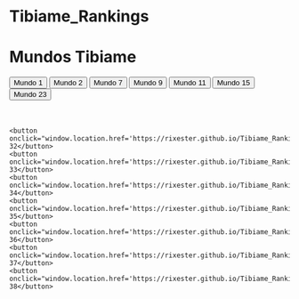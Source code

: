 # Tibiame_Rankings
<!DOCTYPE html>
<html> <style>
        a {
            display: block; /* Faz com que cada link seja exibido em uma nova linha */
            margin: 5px 0; /* Adiciona um pouco de espaço entre os links */
            text-decoration: none; /* Remove o sublinhado do link */
            color: blue; /* Cor do texto do link */
            font-size: 18px; /* Tamanho da fonte */
        }
        a:hover {
            color: darkblue; /* Cor do texto do link quando o mouse está sobre ele */
        }
    </style>
<head>
    <title>Mundos Tibiame</title>
   
</head>
<body>
    <h1>Mundos Tibiame</h1>
    <button onclick="window.location.href='https://rixester.github.io/Tibiame_Rankings/world_1_data.html';">Mundo 1</button>  
    <button onclick="window.location.href='https://rixester.github.io/Tibiame_Rankings/world_2_data.html';">Mundo 2</button>  
    <button onclick="window.location.href='https://rixester.github.io/Tibiame_Rankings/world_7_data.html';">Mundo 7</button>  
    <button onclick="window.location.href='https://rixester.github.io/Tibiame_Rankings/world_9_data.html';">Mundo 9</button>  
    <button onclick="window.location.href='https://rixester.github.io/Tibiame_Rankings/world_11_data.html';">Mundo 11</button>  
    <button onclick="window.location.href='https://rixester.github.io/Tibiame_Rankings/world_15_data.html';">Mundo 15</button>  
    <button onclick="window.location.href='https://rixester.github.io/Tibiame_Rankings/world_23_data.html';">Mundo 23</button>  <br><br><br>
    
    <button onclick="window.location.href='https://rixester.github.io/Tibiame_Rankings/world_32_data.html';">Mundo 32</button>  
    <button onclick="window.location.href='https://rixester.github.io/Tibiame_Rankings/world_33_data.html';">Mundo 33</button>  
    <button onclick="window.location.href='https://rixester.github.io/Tibiame_Rankings/world_34_data.html';">Mundo 34</button>  
    <button onclick="window.location.href='https://rixester.github.io/Tibiame_Rankings/world_35_data.html';">Mundo 35</button>  
    <button onclick="window.location.href='https://rixester.github.io/Tibiame_Rankings/world_36_data.html';">Mundo 36</button>  
    <button onclick="window.location.href='https://rixester.github.io/Tibiame_Rankings/world_37_data.html';">Mundo 37</button>  
    <button onclick="window.location.href='https://rixester.github.io/Tibiame_Rankings/world_38_data.html';">Mundo 38</button>  
</body>


</html>

